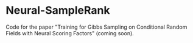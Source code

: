 # Neural-SampleRank
Code for the paper "Training for Gibbs Sampling on Conditional Random Fields with Neural Scoring Factors" (coming soon). 
